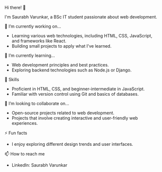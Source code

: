 Hi there! 👋

I'm Saurabh Varunkar, a BSc IT student passionate about web development.

🔭 I’m currently working on...
- Learning various web technologies, including HTML, CSS, JavaScript, and frameworks like React.
- Building small projects to apply what I've learned.

🌱 I’m currently learning...
- Web development principles and best practices.
- Exploring backend technologies such as Node.js or Django.

💼 Skills
- Proficient in HTML, CSS, and beginner-intermediate in JavaScript.
- Familiar with version control using Git and basics of databases.

🚀 I’m looking to collaborate on...
- Open-source projects related to web development.
- Projects that involve creating interactive and user-friendly web experiences.

⚡ Fun facts
- I enjoy exploring different design trends and user interfaces.

📫 How to reach me
- LinkedIn: Saurabh Varunkar 
